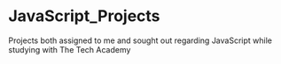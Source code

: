 # JavaScript_Projects
 Projects both assigned to me and sought out regarding JavaScript while studying with The Tech Academy
